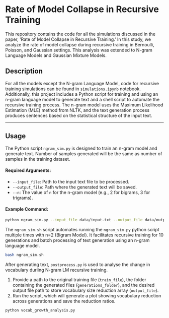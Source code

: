 # Rate of Model Collapse in Recursive Training

This repository contains the code for all the simulations discussed in the paper, 'Rate of Model Collapse in Recursive Training.' In this study, we analyze the rate of model collapse during recursive training in Bernoulli, Poisson, and Gaussian settings. This analysis was extended to N-gram Language Models and Gaussian Mixture Models.


## Description
For all the models except the N-gram Language Model, code for recursive training simulations can be found in `simulations.ipynb` notebook. Additionally, this project includes a Python script for training and using an n-gram language model to generate text and a shell script to automate the recursive training process. The n-gram model uses the Maximum Likelihood Estimation (MLE) method from NLTK, and the text generation process produces sentences based on the statistical structure of the input text.

---

## Usage

The Python script `ngram_sim.py` is designed to train an n-gram model and generate text. Number of samples generated will be the same as number of samples in the training dataset.

#### Required Arguments:
- `--input_file`: Path to the input text file to be processed.
- `--output_file`: Path where the generated text will be saved.
- `--n`: The value of `n` for the n-gram model (e.g., 2 for bigrams, 3 for trigrams).

#### Example Command:
```bash
python ngram_sim.py --input_file data/input.txt --output_file data/output.txt --n 3
```
The `ngram_sim.sh` script automates running the `ngram_sim.py` python script multiple times with n=2 (Bigram Model). It facilitates recursive training for 10 generations and batch processing of text generation using an n-gram language model.

```bash
bash ngram_sim.sh
```

After generating text, `postprocess.py` is used to analyse the change in vocabulary duriing N-gram LM recursive training. 

1. Provide a path to the original training file (`train_file`), the folder containing the generated files (`generations_folder`), and the desired output file path to store vocabulary size reduction array (`output_file`).
2. Run the script, which will generate a plot showing vocabulary reduction across generations and save the reduction ratios.

```bash
python vocab_growth_analysis.py
